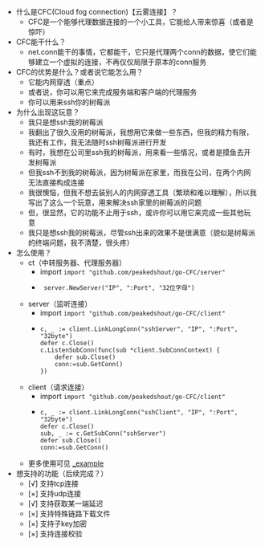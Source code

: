 - 什么是CFC(Cloud fog connection)【云雾连接】？
  - CFC是一个能够代理数据连接的一个小工具，它能给人带来惊喜（或者是惊吓）
- CFC能干什么？
  - net.conn能干的事情，它都能干，它只是代理两个conn的数据，使它们能够建立一个虚拟的连接，不再仅仅局限于原本的conn服务
- CFC的优势是什么？或者说它能怎么用？
  - 它能内网穿透（重点）
  - 或者说，你可以用它来完成服务端和客户端的代理服务
  - 你可以用来ssh你的树莓派
- 为什么出现这玩意？
  - 我只是想ssh我的树莓派
  - 我翻出了很久没用的树莓派，我想用它来做一些东西，但我的精力有限，我还有工作，我无法随时ssh树莓派进行开发
  - 有时，我想在公司里ssh我的树莓派，用来看一些情况，或者是摸鱼去开发树莓派
  - 但我ssh不到我的树莓派，因为树莓派在家里，而我在公司，在两个内网无法直接构成连接
  - 我很懊恼，但我不想去装别人的内网穿透工具（繁琐和难以理解），所以我写出了这么一个玩意，用来解决ssh家里的树莓派的问题
  - 但，很显然，它的功能不止用于ssh，或许你可以用它来完成一些其他玩意
  - 我只是想ssh我的树莓派，尽管ssh出来的效果不是很满意（貌似是树莓派的终端问题，我不清楚，很头疼）
- 怎么使用？
  - ct（中转服务器、代理服务器）
    - import `import "github.com/peakedshout/go-CFC/server"`
    - ```
       server.NewServer("IP", ":Port", "32位字母")
      ```
  - server（监听连接）
    - import `import "github.com/peakedshout/go-CFC/client"`
    - ```
      c, _ := client.LinkLongConn("sshServer", "IP", ":Port", "32byte")
      defer c.Close()
      c.ListenSubConn(func(sub *client.SubConnContext) {
          defer sub.Close()
          conn:=sub.GetConn()
      })
      ```
  - client（请求连接）
    - import `import "github.com/peakedshout/go-CFC/client"`
    - ```
      c, _ := client.LinkLongConn("sshClient", "IP", ":Port", "32byte")
      defer c.Close()
      sub, _ := c.GetSubConn("sshServer")
      defer sub.Close()
      conn:=sub.GetConn()
      ```
  - 更多使用可见 [_example](./_example)
- 想支持的功能（后续完成？）
  - [√] 支持tcp连接 
  - [×] 支持udp连接
  - [√] 支持获取某一端延迟 
  - [×] 支持特殊链路下载文件 
  - [×] 支持子key加密 
  - [×] 支持连接校验
